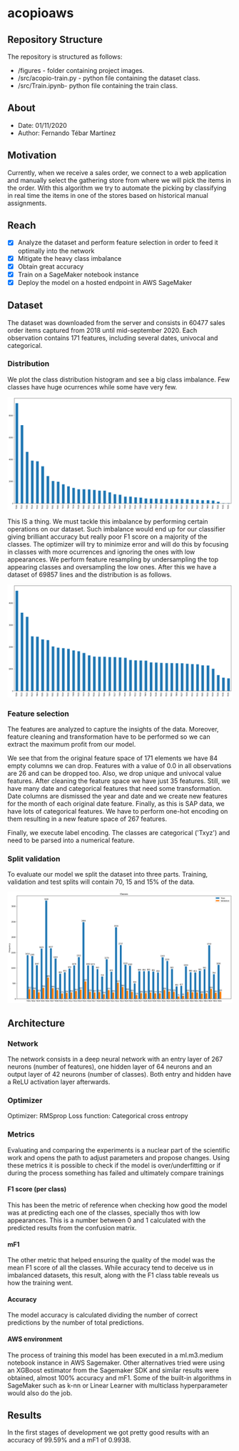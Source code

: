 # acopioaws


## Repository Structure

The repository is structured as follows:
 - /figures - folder containing project images.
 - /src/acopio-train.py - python file containing the dataset class.
 - /src/Train.ipynb- python file containing the train class.


## About
 - Date: 01/11/2020
 - Author: Fernando Tébar Martínez

## Motivation

Currently, when we receive a sales order, we connect to a web application and manually select the gathering store from where we will pick the items in the order. With this algorithm we try to automate the picking by classifying in real time the items in one of the stores based on historical manual assignments.

## Reach
 - [x] Analyze the dataset and perform feature selection in order to feed it optimally into the network
 - [x] Mitigate the heavy class imbalance
 - [x] Obtain great accuracy
 - [x] Train on a SageMaker notebook instance
 - [x] Deploy the model on a hosted endpoint in AWS SageMaker

## Dataset

The dataset was downloaded from the server and consists in 60477 sales order items captured from 2018 until mid-september 2020. Each observation contains 171 features, including several dates, univocal and categorical.

### Distribution

We plot the class distribution histogram and see a big class imbalance. Few classes have huge ocurrences while some have very few.

![Initial distribution](https://github.com/fetema1987/acopioaws/blob/main/figures/dist_inicial.png)

This IS a thing. We must tackle this imbalance by performing certain operations on our dataset. Such imbalance would end up for our classifier giving brilliant accuracy but really poor F1 score on a majority of the classes. The optimizer will try to minimize error and will do this by focusing in classes with more ocurrences and ignoring the ones with low appearances.
We perform feature resampling by undersampling the top appearing classes and oversampling the low ones. After this we have a dataset of 69857 lines and the distribution is as follows.

![Distribution after resampling](https://github.com/fetema1987/acopioaws/blob/main/figures/dist_oversampled.png)

### Feature selection

The features are analyzed to capture the insights of the data. Moreover, feature cleaning and transformation have to be performed so we can extract the maximum profit from our model.

We see that from the original feature space of 171 elements we have 84 empty columns we can drop. Features with a value of 0.0 in all observations are 26 and can be dropped too. Also, we drop unique and univocal value features.
After cleaning the feature space we have just 35 features. Still, we have many date and categorical features that need some transformation.
Date columns are dismissed the year and date and we create new features for the month of each original date feature. 
Finally, as this is SAP data, we have lots of categorical features. We have to perform one-hot encoding on them resulting in a new feature space of 267 features.

Finally, we execute label encoding. The classes are categorical ('Txyz') and need to be parsed into a numerical feature.

### Split validation

To evaluate our model we split the dataset into three parts. Training, validation and test splits will contain 70, 15 and 15% of the data. 

![Class stats](https://github.com/fetema1987/acopioaws/blob/main/figures/dist_splits.png)

## Architecture
### Network

The network consists in a deep neural network with an entry layer of 267 neurons (number of features), one hidden layer of 64 neurons and an output layer of 42 neurons (number of classes). Both entry and hidden have a ReLU activation layer afterwards.
 

### Optimizer

Optimizer: RMSprop
Loss function: Categorical cross entropy

### Metrics

Evaluating and comparing the experiments is a nuclear part of the scientific work and opens the path to adjust parameters and propose changes. Using these metrics it is possible to check if the model is over/underfitting or if during the process something has failed and ultimately compare trainings

#### F1 score (per class)
This has been the metric of reference when checking how good the model was at predicting each one of the classes, specially thos with low appearances. This is a number between 0 and 1 calculated with the predicted results  from the confusion matrix.

#### mF1

The other metric that helped ensuring the quality of the model was the mean F1 score of all the classes. While accuracy tend to deceive us in imbalanced datasets, this result, along with the F1 class table reveals us how the training went.

#### Accuracy

The model accuracy is calculated dividing the number of correct predictions by the number of total predictions. 

#### AWS environment
The process of training this model has been executed in a ml.m3.medium notebook instance in AWS Sagemaker. Other alternatives tried were using an XGBoost estimator from the Sagemaker SDK and similar results were obtained, almost 100% accuracy and mF1. Some of the built-in algorithms in SageMaker such as k-nn or Linear Learner with multiclass hyperparameter would also do the job.

## Results

In the first stages of development we got pretty good results with an accuracy of 99.59% and a mF1 of 0.9938. 
